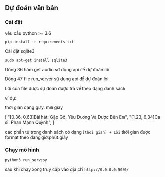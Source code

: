 ## Dự đoán văn bản

### Cài đặt

yêu cầu python >= 3.6


`
pip install -r requirements.txt
`

Cài đặt sqlite3

`
sudo apt-get install sqlite3
`

Dòng 36 hàm get_audio sử dụng api để dự đoán lời

Dòng 47 file run_server sử dụng api để dự đoán lời

Lời của file được dự đoán được trả về theo dạng danh sách

ví dụ:

thời gian dạng giây. mili giây

[
"[0.36, 0.63]Bài hát: Gặp Gỡ, Yêu Đương Và Được Bên Em",
"[1.23, 6.34]Ca sĩ: Phan Mạnh Quỳnh",
]




các phần tử trong danh sách có dạng `[thòi gian] + Lời` thời gian được format theo dạng giờ:phút:giây

### Chạy mô hình 

`python3 run_servepy`

sau khi chạy xong truy cập vào địa chỉ `http://0.0.0.0:5050/`

